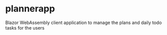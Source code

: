 # plannerapp
Blazor WebAssembly client application to manage the plans and daily todo tasks for the users  
